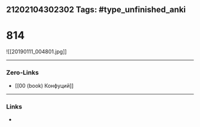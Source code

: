 21202104302302
Tags: #type_unfinished_anki 
---
# 814

![[20190111_004801.jpg]]

---
### Zero-Links
- [[00 (book) Конфуций]]
---
### Links
-